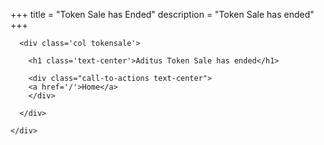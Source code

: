 +++
title = "Token Sale has Ended"
description = "Token Sale has ended"
+++

<section id='tokensale-closed' class="container-fluid">
  <div class='container'>
    <div class='row'>

      <div class='col tokensale'>

        <h1 class='text-center'>Aditus Token Sale has ended</h1>

        <div class="call-to-actions text-center">
        <a href='/'>Home</a>
        </div>

      </div>

    </div>
  </div>
</section>


